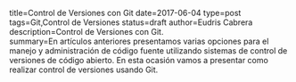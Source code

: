 title=Control de Versiones con Git
date=2017-06-04
type=post
tags=Git,Control de Versiones
status=draft
author=Eudris Cabrera
description=Control de Versiones con Git.    
summary=En artículos anteriores presentamos varias opciones para el manejo y administración de código fuente utilizando sistemas de control de versiones de código abierto. En esta ocasión vamos a presentar como realizar control de versiones usando Git.
~~~~~~
